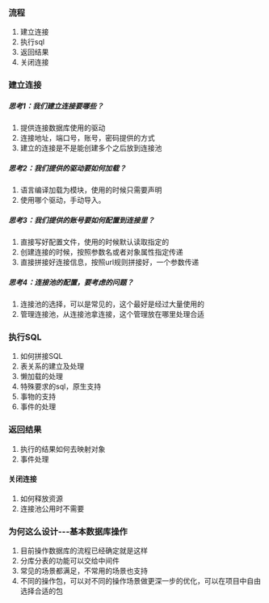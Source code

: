 ### 流程

1. 建立连接
2. 执行sql
3. 返回结果
4. 关闭连接



### 建立连接

##### 思考1：我们建立连接要哪些？

1. 提供连接数据库使用的驱动
2. 连接地址，端口号，账号，密码提供的方式
3. 建立的连接是不是能创建多个之后放到连接池

##### 思考2：我们提供的驱动要如何加载？

1. 语言编译加载为模块，使用的时候只需要声明
2. 使用哪个驱动，手动导入。

##### 思考3：我们提供的账号要如何配置到连接里？

1. 直接写好配置文件，使用的时候默认读取指定的
2. 创建连接的时候，按照参数名或者对象属性指定传递
3. 直接拼接好连接信息，按照url规则拼接好，一个参数传递

##### 思考4：连接池的配置，要考虑的问题？

1. 连接池的选择，可以是常见的，这个最好是经过大量使用的
2. 管理连接池，从连接池拿连接，这个管理放在哪里处理合适



### 执行SQL

1. 如何拼接SQL
2. 表关系的建立及处理
3. 懒加载的处理
4. 特殊要求的sql，原生支持
5. 事物的支持
6. 事件的处理



### 返回结果

1. 执行的结果如何去映射对象
2. 事件处理



#### 关闭连接

1. 如何释放资源
2. 连接池公用时不需要



### 为何这么设计---基本数据库操作

1. 目前操作数据库的流程已经确定就是这样
2. 分库分表的功能可以交给中间件
3. 常见的场景都满足，不常用的场景也支持
4. 不同的操作包，可以对不同的操作场景做更深一步的优化，可以在项目中自由选择合适的包


